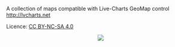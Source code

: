 A collection of maps compatible with Live-Charts GeoMap control http://lvcharts.net

Licence: [CC BY-NC-SA 4.0](https://creativecommons.org/licenses/by-nc-sa/4.0/)

<p align="center">
  <img src="https://cloud.githubusercontent.com/assets/10853349/17280151/9d03c750-574e-11e6-99e6-6609a1143822.png" />
</p>
